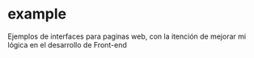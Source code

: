 # example
Ejemplos de interfaces para paginas web, con la itención de mejorar mi lógica en el desarrollo de Front-end
